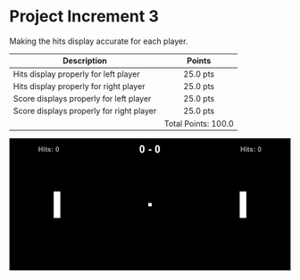 # Project Increment 3

Making the hits display accurate for each player.

| Description       | Points          |
| ------------- |:-------------:|
| Hits display properly for left player   | 25.0 pts | 
| Hits display properly for right player | 25.0 pts | 
| Score displays properly for left player |  25.0 pts |
| Score displays properly for right player | 25.0 pts |
| | Total Points: 100.0 |

![](PI5.gif)
